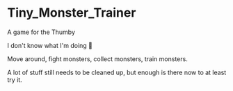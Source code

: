 # Tiny_Monster_Trainer
A game for the Thumby

I don't know what I'm doing 🥳


Move around, fight monsters, collect monsters, train monsters.

A lot of stuff still needs to be cleaned up, but enough is there now to at least try it.
